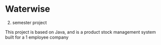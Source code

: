 # Waterwise
2. semester project

This project is based on Java, and is a product stock management system built for a 1 employee company
